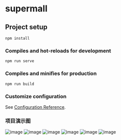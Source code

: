 # supermall

## Project setup
```
npm install
```

### Compiles and hot-reloads for development
```
npm run serve
```

### Compiles and minifies for production
```
npm run build
```

### Customize configuration
See [Configuration Reference](https://cli.vuejs.org/config/).

### 项目演示图
![image](https://github.com/li-longjian/supermall/blob/main/home_01.png)
![image](https://github.com/li-longjian/supermall/blob/main/details_01.png)
![image](https://github.com/li-longjian/supermall/blob/main/categorys_01.png)
![image](https://github.com/li-longjian/supermall/blob/main/QQ%E6%88%AA%E5%9B%BE20210801083751.png)
![image](https://github.com/li-longjian/supermall/blob/main/cart.png)
![image](https://github.com/li-longjian/supermall/blob/main/profile.png)
